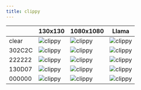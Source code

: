 ```yaml
---
title: clippy
---
```


|        | 130x130                                           | 1080x1080                                                 | Llama                                                         |
| ------ | ------------------------------------------------- | --------------------------------------------------------- | ------------------------------------------------------------- |
| clear  | ![clippy](/clippy.png "clippy.png")               | ![clippy](/clippy_big.png "clippy_big.png")               | ![clippy](/llama_clippy.png "llama_clippy.png")               |
| 302C2C | ![clippy](/clippy_302C2C.png "clippy_302C2C.png") | ![clippy](/clippy_302C2C_big.png "clippy_302C2C_big.png") | ![clippy](/llama_clippy_302C2C.png "llama_clippy_302C2C.png") |
| 222222 | ![clippy](/clippy_222222.png "clippy_222222.png") | ![clippy](/clippy_222222_big.png "clippy_222222_big.png") | ![clippy](/llama_clippy_222222.png "llama_clippy_222222.png") |
| 130D07 | ![clippy](/clippy_130D07.png "clippy_130D07.png") | ![clippy](/clippy_130D07_big.png "clippy_130D07_big.png") | ![clippy](/llama_clippy_130D07.png "llama_clippy_130D07.png") |
| 000000 | ![clippy](/clippy_000000.png "clippy_000000.png") | ![clippy](/clippy_000000_big.png "clippy_000000_big.png") | ![clippy](/llama_clippy_000000.png "llama_clippy_000000.png") |
